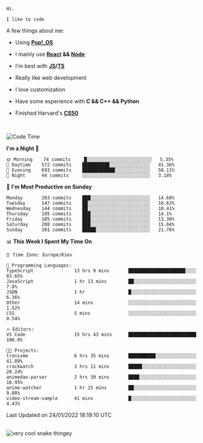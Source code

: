 ```
Hi.

I like to code
```

A few things about me:

-   Using **[Pop!\_OS](https://pop.system76.com/)**

-   I mainly use **[React](https://reactjs.org/) && [Node](https://nodejs.org/en/)**

-   I'm best with **[JS](https://www.javascript.com/)/[TS](https://www.typescriptlang.org/)**

-   Really like web development

-   I love customization

-   Have some experience with **C && C++ && Python**

-   Finished Harvard's **[CS50](https://cs50.harvard.edu)**

<br>

<!--START_SECTION:waka-->
![Code Time](http://img.shields.io/badge/Code%20Time-285%20hrs%204%20mins-blue)

**I'm a Night 🦉** 

```text
🌞 Morning    74 commits     █░░░░░░░░░░░░░░░░░░░░░░░░   5.35% 
🌆 Daytime    572 commits    ██████████░░░░░░░░░░░░░░░   41.36% 
🌃 Evening    693 commits    ████████████░░░░░░░░░░░░░   50.11% 
🌙 Night      44 commits     ░░░░░░░░░░░░░░░░░░░░░░░░░   3.18%

```
📅 **I'm Most Productive on Sunday** 

```text
Monday       203 commits    ███░░░░░░░░░░░░░░░░░░░░░░   14.68% 
Tuesday      147 commits    ██░░░░░░░░░░░░░░░░░░░░░░░   10.63% 
Wednesday    144 commits    ██░░░░░░░░░░░░░░░░░░░░░░░   10.41% 
Thursday     195 commits    ███░░░░░░░░░░░░░░░░░░░░░░   14.1% 
Friday       185 commits    ███░░░░░░░░░░░░░░░░░░░░░░   13.38% 
Saturday     208 commits    ███░░░░░░░░░░░░░░░░░░░░░░   15.04% 
Sunday       301 commits    █████░░░░░░░░░░░░░░░░░░░░   21.76%

```


📊 **This Week I Spent My Time On** 

```text
⌚︎ Time Zone: Europe/Kiev

💬 Programming Languages: 
TypeScript               13 hrs 9 mins       █████████████████████░░░░   83.65% 
JavaScript               1 hr 13 mins        ██░░░░░░░░░░░░░░░░░░░░░░░   7.8% 
JSON                     1 hr                █░░░░░░░░░░░░░░░░░░░░░░░░   6.36% 
Other                    14 mins             ░░░░░░░░░░░░░░░░░░░░░░░░░   1.52% 
CSS                      5 mins              ░░░░░░░░░░░░░░░░░░░░░░░░░   0.54%

🔥 Editors: 
VS Code                  15 hrs 43 mins      █████████████████████████   100.0%

🐱‍💻 Projects: 
tronixme                 6 hrs 35 mins       ██████████░░░░░░░░░░░░░░░   41.89% 
crackwatch               3 hrs 11 mins       █████░░░░░░░░░░░░░░░░░░░░   20.24% 
animedao-parser          2 hrs 39 mins       ████░░░░░░░░░░░░░░░░░░░░░   16.95% 
anime-watcher            1 hr 25 mins        ██░░░░░░░░░░░░░░░░░░░░░░░   9.08% 
video-stream-sample      41 mins             █░░░░░░░░░░░░░░░░░░░░░░░░   4.43%

```


 Last Updated on 24/01/2022 18:19:10 UTC
<!--END_SECTION:waka-->

<br>

<img title="" src="https://raw.githubusercontent.com/Trunkelis/Trunkelis/output/github-contribution-grid-snake.svg" alt="very cool snake thingey" data-align="left">
